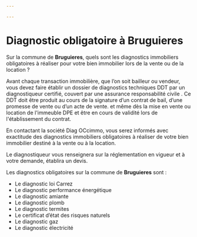 ```yaml
---

---
```

# Diagnostic obligatoire à Bruguieres

Sur la commune de **Bruguieres**, quels sont les diagnostics immobiliers obligatoires à réaliser pour votre bien immobilier lors de la vente ou de la location ?

Avant chaque transaction immobilière, que l’on soit bailleur ou vendeur, vous devez faire établir un dossier de diagnostics techniques DDT par un diagnostiqueur certifié, couvert par une assurance responsabilité civile . Ce DDT doit être produit au cours de la signature d’un contrat de bail, d’une promesse de vente ou d’un acte de vente. et même dès la mise en vente ou location de l'immeuble DPE et être en cours de validité lors de l'établissement du contrat.

En contactant la société Diag OCcimmo, vous serez informés avec exactitude des diagnostics immobiliers obligatoires à réaliser de votre bien immobilier destiné à la vente ou à la location.

Le diagnostiqueur vous renseignera sur la réglementation en vigueur et à votre demande, établira un devis.

Les diagnostics obligatoires sur la commune de **Bruguieres** sont :

* Le diagnostic loi Carrez
* Le diagnostic performance énergétique
* Le diagnostic amiante
* Le diagnostic plomb 
* Le diagnostic termites 
* Le certificat d’état des risques naturels
* Le diagnostic gaz
* Le diagnostic électricité
